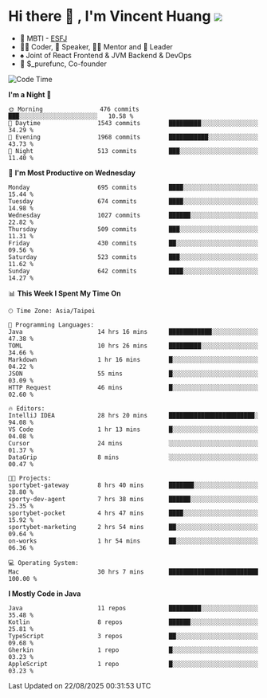 # Hi there 👋 , I'm Vincent Huang ![](https://komarev.com/ghpvc/?username=Jian-Min-Huang)
- 👀 MBTI - [ESFJ](https://www.16personalities.com/esfj-personality)
- 👨‍💻 Coder, 🎤 Speaker, 👨‍🏫 Mentor and 🚀 Leader
- ♠️ Joint of React Frontend & JVM Backend & DevOps
- 💼 $_purefunc, Co-founder

<!--START_SECTION:waka-->
![Code Time](http://img.shields.io/badge/Code%20Time-5%2C801%20hrs%203%20mins-blue)

**I'm a Night 🦉** 

```text
🌞 Morning                476 commits         ███░░░░░░░░░░░░░░░░░░░░░░   10.58 % 
🌆 Daytime                1543 commits        █████████░░░░░░░░░░░░░░░░   34.29 % 
🌃 Evening                1968 commits        ███████████░░░░░░░░░░░░░░   43.73 % 
🌙 Night                  513 commits         ███░░░░░░░░░░░░░░░░░░░░░░   11.40 % 
```
📅 **I'm Most Productive on Wednesday** 

```text
Monday                   695 commits         ████░░░░░░░░░░░░░░░░░░░░░   15.44 % 
Tuesday                  674 commits         ████░░░░░░░░░░░░░░░░░░░░░   14.98 % 
Wednesday                1027 commits        ██████░░░░░░░░░░░░░░░░░░░   22.82 % 
Thursday                 509 commits         ███░░░░░░░░░░░░░░░░░░░░░░   11.31 % 
Friday                   430 commits         ██░░░░░░░░░░░░░░░░░░░░░░░   09.56 % 
Saturday                 523 commits         ███░░░░░░░░░░░░░░░░░░░░░░   11.62 % 
Sunday                   642 commits         ████░░░░░░░░░░░░░░░░░░░░░   14.27 % 
```


📊 **This Week I Spent My Time On** 

```text
🕑︎ Time Zone: Asia/Taipei

💬 Programming Languages: 
Java                     14 hrs 16 mins      ████████████░░░░░░░░░░░░░   47.38 % 
TOML                     10 hrs 26 mins      █████████░░░░░░░░░░░░░░░░   34.66 % 
Markdown                 1 hr 16 mins        █░░░░░░░░░░░░░░░░░░░░░░░░   04.22 % 
JSON                     55 mins             █░░░░░░░░░░░░░░░░░░░░░░░░   03.09 % 
HTTP Request             46 mins             █░░░░░░░░░░░░░░░░░░░░░░░░   02.60 % 

🔥 Editors: 
IntelliJ IDEA            28 hrs 20 mins      ████████████████████████░   94.08 % 
VS Code                  1 hr 13 mins        █░░░░░░░░░░░░░░░░░░░░░░░░   04.08 % 
Cursor                   24 mins             ░░░░░░░░░░░░░░░░░░░░░░░░░   01.37 % 
DataGrip                 8 mins              ░░░░░░░░░░░░░░░░░░░░░░░░░   00.47 % 

🐱‍💻 Projects: 
sportybet-gateway        8 hrs 40 mins       ███████░░░░░░░░░░░░░░░░░░   28.80 % 
sporty-dev-agent         7 hrs 38 mins       ██████░░░░░░░░░░░░░░░░░░░   25.35 % 
sportybet-pocket         4 hrs 47 mins       ████░░░░░░░░░░░░░░░░░░░░░   15.92 % 
sportybet-marketing      2 hrs 54 mins       ██░░░░░░░░░░░░░░░░░░░░░░░   09.64 % 
on-works                 1 hr 54 mins        ██░░░░░░░░░░░░░░░░░░░░░░░   06.36 % 

💻 Operating System: 
Mac                      30 hrs 7 mins       █████████████████████████   100.00 % 
```

**I Mostly Code in Java** 

```text
Java                     11 repos            █████████░░░░░░░░░░░░░░░░   35.48 % 
Kotlin                   8 repos             ██████░░░░░░░░░░░░░░░░░░░   25.81 % 
TypeScript               3 repos             ██░░░░░░░░░░░░░░░░░░░░░░░   09.68 % 
Gherkin                  1 repo              █░░░░░░░░░░░░░░░░░░░░░░░░   03.23 % 
AppleScript              1 repo              █░░░░░░░░░░░░░░░░░░░░░░░░   03.23 % 
```




 Last Updated on 22/08/2025 00:31:53 UTC
<!--END_SECTION:waka-->
